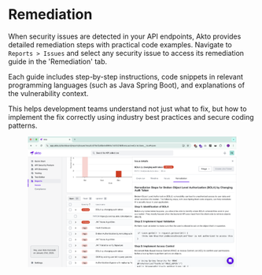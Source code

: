 # Remediation

When security issues are detected in your API endpoints, Akto provides detailed remediation steps with practical code examples. Navigate to `Reports > Issues` and select any security issue to access its remediation guide in the 'Remediation' tab.&#x20;

Each guide includes step-by-step instructions, code snippets in relevant programming languages (such as Java Spring Boot), and explanations of the vulnerability context.&#x20;

This helps development teams understand not just what to fix, but how to implement the fix correctly using industry best practices and secure coding patterns.

<figure><img src="../../.gitbook/assets/image (2) (1) (1) (1) (1) (1) (1) (1) (1) (1) (1) (1) (1) (1) (1) (1).png" alt=""><figcaption></figcaption></figure>
